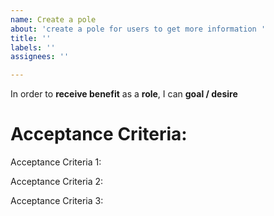 ```yaml
---
name: Create a pole
about: 'create a pole for users to get more information '
title: ''
labels: ''
assignees: ''

---
```


In order to **receive benefit** as a **role**, I can **goal / desire**

# Acceptance Criteria:

Acceptance Criteria 1: 

Acceptance Criteria 2: 

Acceptance Criteria 3:
